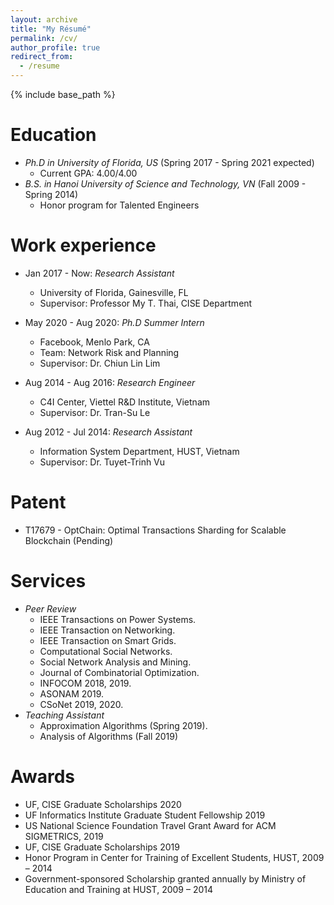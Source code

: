 ```yaml
---
layout: archive
title: "My Résumé"
permalink: /cv/
author_profile: true
redirect_from:
  - /resume
---
```


{% include base_path %}

Education
======
* *Ph.D in University of Florida, US* (Spring 2017 - Spring 2021 expected)
  * Current GPA: 4.00/4.00
* *B.S. in Hanoi University of Science and Technology, VN* (Fall 2009 - Spring 2014)
  * Honor program for Talented Engineers

Work experience
======
* Jan 2017 - Now: *Research Assistant*
  * University of Florida, Gainesville, FL
  * Supervisor: Professor My T. Thai, CISE Department

* May 2020 - Aug 2020: *Ph.D Summer Intern*
  * Facebook, Menlo Park, CA 
  * Team: Network Risk and Planning
  * Supervisor: Dr. Chiun Lin Lim

* Aug 2014 - Aug 2016: *Research Engineer*
  * C4I Center, Viettel R&D Institute, Vietnam
  * Supervisor: Dr. Tran-Su Le

* Aug 2012 - Jul 2014: *Research Assistant*
  * Information System Department, HUST, Vietnam
  * Supervisor: Dr. Tuyet-Trinh Vu

Patent
======
* T17679 - OptChain: Optimal Transactions Sharding for Scalable Blockchain (Pending)


Services
======
* *Peer Review*
  * IEEE Transactions on Power Systems. 
  * IEEE Transaction on Networking. 
  * IEEE Transaction on Smart Grids. 
  * Computational Social Networks. 
  * Social Network Analysis and Mining. 
  * Journal of Combinatorial Optimization.
  * INFOCOM 2018, 2019.
  * ASONAM 2019.
  * CSoNet 2019, 2020.
* *Teaching Assistant*
  * Approximation Algorithms (Spring 2019). 
  * Analysis of Algorithms (Fall 2019)

Awards
======
* UF, CISE Graduate Scholarships 2020
*	UF Informatics Institute Graduate Student Fellowship 2019
*	US National Science Foundation Travel Grant Award for ACM SIGMETRICS, 2019
*	UF, CISE Graduate Scholarships 2019
*	Honor Program in Center for Training of Excellent Students, HUST, 2009 – 2014
*	Government-sponsored Scholarship granted annually by Ministry of Education and Training at HUST, 2009 – 2014




